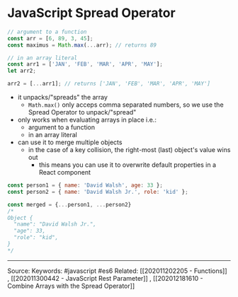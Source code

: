 # JavaScript Spread Operator

```js
// argument to a function
const arr = [6, 89, 3, 45];
const maximus = Math.max(...arr); // returns 89

// in an array literal
const arr1 = ['JAN', 'FEB', 'MAR', 'APR', 'MAY'];
let arr2;

arr2 = [...arr1]; // returns ['JAN', 'FEB', 'MAR', 'APR', 'MAY']
```
- it unpacks/"spreads" the array
	- `Math.max()` only acceps comma separated numbers, so we use the Spread Operator to unpack/"spread"
- only works when evaluating arrays in place i.e.:
	- argument to a function
	- in an array literal
- can use it to merge multiple objects
  - in the case of a key collision, the right-most (last) object's value wins out
	- this means you can use it to overwrite default properties in a React component
```js
const person1 = { name: 'David Walsh', age: 33 };
const person2 = { name: 'David Walsh Jr.', role: 'kid' };

const merged = {...person1, ...person2}
/*
Object {
  "name": "David Walsh Jr.",
  "age": 33,
  "role": "kid",
}
*/
```


---
Source:
Keywords: #javascript #es6 
Related: [[202011202205 - Functions]]
, [[202011300442 - JavaScript Rest Parameter]]
, [[202012181610 - Combine Arrays with the Spread Operator]]
